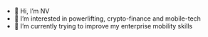 - 👋 Hi, I’m NV
- 👀 I’m interested in powerlifting, crypto-finance and mobile-tech
- 🌱 I’m currently trying to improve my enterprise mobility skills
